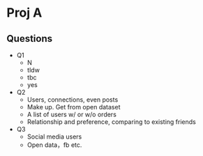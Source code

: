 # Proj A

## Questions

+ Q1
  + N
  + tldw
  + tbc
  + yes
+ Q2
  + Users, connections, even posts
  + Make up. Get from open dataset
  + A list of users w/ or w/o orders
  + Relationship and preference, comparing to existing friends
+ Q3
  + Social media users
  + Open data，fb etc.
